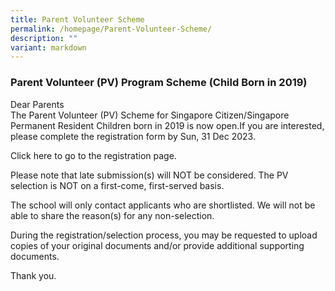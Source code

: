 ```yaml
---
title: Parent Volunteer Scheme
permalink: /homepage/Parent-Volunteer-Scheme/
description: ""
variant: markdown
---
```

### Parent Volunteer (PV) Program Scheme (Child Born in 2019) 

Dear Parents<br>
The Parent Volunteer (PV) Scheme for Singapore Citizen/Singapore Permanent Resident Children born in 2019 is now open.If you are interested, please complete the registration form by Sun, 31 Dec 2023. 

 Click <a>here to go to the registration page.</a><a> 

Please note that late submission(s) will NOT be considered. The PV selection is NOT on a first-come, first-served basis. <br>

The school will only contact applicants who are shortlisted.  We will not be able to share the reason(s) for any non-selection. <br>

During the registration/selection process, you may be requested to upload copies of your original documents and/or provide additional supporting documents.<br>

Thank you.<br></a>